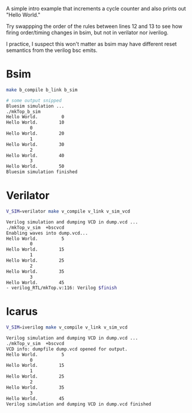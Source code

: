 A simple intro example that increments a cycle counter and also prints out "Hello World."

Try swappping the order of the rules between lines 12 and 13 to see how firing order/timing changes in bsim, but not in verilator nor iverilog.

I practice, I suspect this won't matter as bsim may have different reset semantics from the verilog bsc emits.

# Bsim
```bash
make b_compile b_link b_sim

# some output snipped
Bluesim simulation ...
./mkTop_b_sim
Hello World.         0
Hello World.        10
         0
Hello World.        20
         1
Hello World.        30
         2
Hello World.        40
         3
Hello World.        50
Bluesim simulation finished
```

# Verilator

```bash
V_SIM=verilator make v_compile v_link v_sim_vcd

Verilog simulation and dumping VCD in dump.vcd ...
./mkTop_v_sim  +bscvcd
Enabling waves into dump.vcd...
Hello World.         5
         0
Hello World.        15
         1
Hello World.        25
         2
Hello World.        35
         3
Hello World.        45
- verilog_RTL/mkTop.v:116: Verilog $finish
```

# Icarus
```bash
V_SIM=iverilog make v_compile v_link v_sim_vcd

Verilog simulation and dumping VCD in dump.vcd ...
./mkTop_v_sim  +bscvcd
VCD info: dumpfile dump.vcd opened for output.
Hello World.         5
         0
Hello World.        15
         1
Hello World.        25
         2
Hello World.        35
         3
Hello World.        45
Verilog simulation and dumping VCD in dump.vcd finished
```